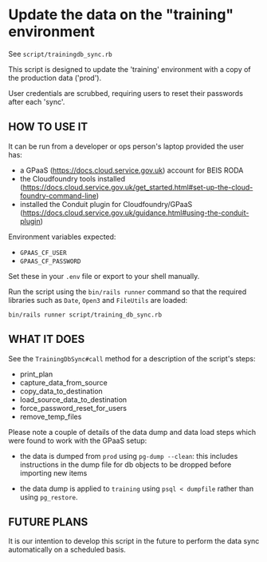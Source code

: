 # Update the data on the "training" environment

See `script/trainingdb_sync.rb`

This script is designed to update the 'training' environment
with a copy of the production data ('prod').

User credentials are scrubbed, requiring users to reset their
passwords after each 'sync'.

## HOW TO USE IT
It can be run from a developer or ops person's laptop
provided the user has:

- a GPaaS (https://docs.cloud.service.gov.uk) account for BEIS RODA
- the Cloudfoundry tools installed
  (https://docs.cloud.service.gov.uk/get_started.html#set-up-the-cloud-foundry-command-line)
- installed the Conduit plugin for Cloudfoundry/GPaaS
  (https://docs.cloud.service.gov.uk/guidance.html#using-the-conduit-plugin)

Environment variables expected:

- `GPAAS_CF_USER`
- `GPAAS_CF_PASSWORD`

Set these in your `.env` file or export to your shell
manually.

Run the script using the `bin/rails runner` command so that
the required libraries such as `Date`, `Open3` and
`FileUtils` are loaded:

`bin/rails runner script/training_db_sync.rb`

## WHAT IT DOES
See the `TrainingDbSync#call` method for a description of the
script's steps:

- print_plan
- capture_data_from_source
- copy_data_to_destination
- load_source_data_to_destination
- force_password_reset_for_users
- remove_temp_files

Please note a couple of details of the data dump and
data load steps which were found to work with the GPaaS
setup:

- the data is dumped from `prod` using `pg-dump --clean`: this
includes instructions in the dump file for db objects to be
dropped before importing new items

- the data dump is applied to `training` using
`psql < dumpfile` rather than using `pg_restore`.

## FUTURE PLANS
It is our intention to develop this script in the future to
perform the data sync automatically on a scheduled basis.
